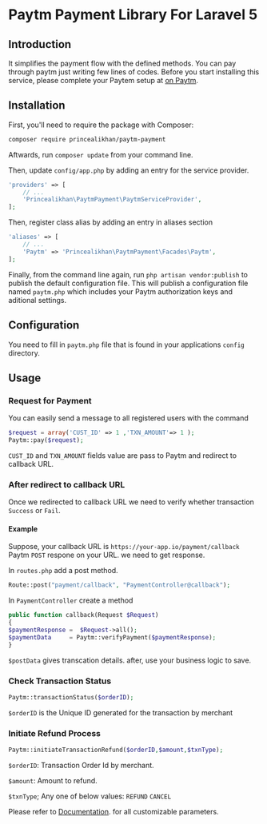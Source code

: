 # Paytm Payment Library For Laravel 5 

## Introduction

It simplifies the payment flow with the defined methods. You can pay through paytm just writing few lines of codes. Before you start installing this service, please complete your Paytem setup at [on Paytm](http://paywithpaytm.com).

## Installation

First, you'll need to require the package with Composer:
```sh
composer require princealikhan/paytm-payment
```
Aftwards, run `composer update` from your command line.

Then, update `config/app.php` by adding an entry for the service provider.

```php
'providers' => [
	// ...
	'Princealikhan\PaytmPayment\PaytmServiceProvider',
];
```


Then, register class alias by adding an entry in aliases section

```php
'aliases' => [
	// ...
	'Paytm' => 'Princealikhan\PaytmPayment\Facades\Paytm',
];
```

Finally, from the command line again, run `php artisan vendor:publish` to publish the default configuration file. 
This will publish a configuration file named `paytm.php` which includes your Paytm authorization keys and aditional settings.

## Configuration

You need to fill in `paytm.php` file that is found in your applications `config` directory.
## Usage

### Request for Payment

You can easily send a message to all registered users with the command
```php
$request = array('CUST_ID' => 1 ,'TXN_AMOUNT'=> 1 );
Paytm::pay($request);
```   
`CUST_ID` and `TXN_AMOUNT` fields value are pass to Paytm and redirect to callback URL.

### After redirect to callback URL 
Once we redirected to callback URL we need to verify whether transaction `Success` or `Fail`.
#### Example 
Suppose, your callback URL is `https://your-app.io/payment/callback` 
Paytm `POST` respone on your URL.
we need to get response.

In `routes.php` add a post method.
```php
Route::post("payment/callback", "PaymentController@callback");
```

In `PaymentController` create a method 

```php
public function callback(Request $Request)
{
$paymentResponse =  $Request->all();
$paymentData     = Paytm::verifyPayment($paymentResponse);
}
```
`$postData` gives transcation details.
after, use your business logic to save.

    
### Check Transaction Status

```php
Paytm::transactionStatus($orderID);
```   
`$orderID` is the Unique ID generated for the transaction by merchant    

### Initiate Refund Process

```php
Paytm::initiateTransactionRefund($orderID,$amount,$txnType);
```   
`$orderID`: Transaction Order Id by merchant.

`$amount`: Amount to refund. 

`$txnType`; Any one of below values: `REFUND` `CANCEL`

Please refer to [Documentation](http://paywithpaytm.com/developer/paytm_api_doc).
for all customizable parameters.


